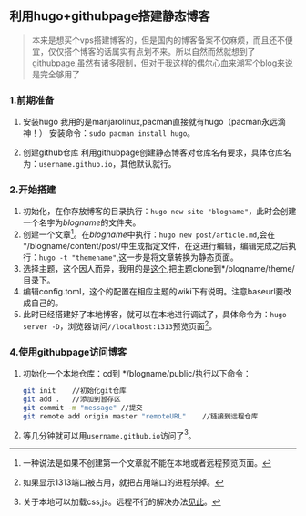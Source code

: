 ## 利用hugo+githubpage搭建静态博客

> 本来是想买个vps搭建博客的，但是国内的博客备案不仅麻烦，而且还不便宜，仅仅搭个博客的话属实有点划不来。所以自然而然就想到了githubpage,虽然有诸多限制，但对于我这样的偶尔心血来潮写个blog来说是完全够用了

### 1.前期准备

1. 安装hugo
	我用的是manjarolinux,pacman直接就有hugo（pacman永远滴神！）
	安装命令：`sudo pacman install hugo`。

2. 创建github仓库
	利用githubpage创建静态博客对仓库名有要求，具体仓库名为：`username.github.io`，其他默认就行。

### 2.开始搭建

1. 初始化，在你存放博客的目录执行：`hugo new site "blogname"`，此时会创建一个名字为*blogname*的文件夹。
2. 创建一个文章[^1]。在*blogname*中执行：`hugo new post/article.md`,会在\*/blogname/content/post/中生成指定文件，在这进行编辑，编辑完成之后执行：`hugo -t "themename"`,这一步是将文章转换为静态页面。
3. 选择主题，这个因人而异，我用的是[这个](https://github.com/varkai/hugo-theme-zozo),把主题clone到\*/blogname/theme/目录下。
4. 编辑config.toml，这个的配置在相应主题的wiki下有说明。注意baseurl要改成自己的。
3. 此时已经搭建好了本地博客，就可以在本地进行调试了，具体命令为：`hugo server -D`，浏览器访问`//localhost:1313`预览页面[^2]。

### 4.使用githubpage访问博客

1. 初始化一个本地仓库：cd到 \*/blogname/public/执行以下命令：
	```bash
	git init	//初始化git仓库
	git add .	//添加到暂存区
	git commit -m "message"	//提交
	git remote add origin master "remoteURL" 	//链接到远程仓库
	```
2. 等几分钟就可以用`username.github.io`访问了[^3]。


[^1]:一种说法是如果不创建第一个文章就不能在本地或者远程预览页面。
[^2]: 如果显示1313端口被占用，就把占用端口的进程杀掉。
[^3]: 关于本地可以加载css,js。远程不行的解决办法[见此](https://github.com/kakawait/hugo-tranquilpeak-theme/issues/137)。